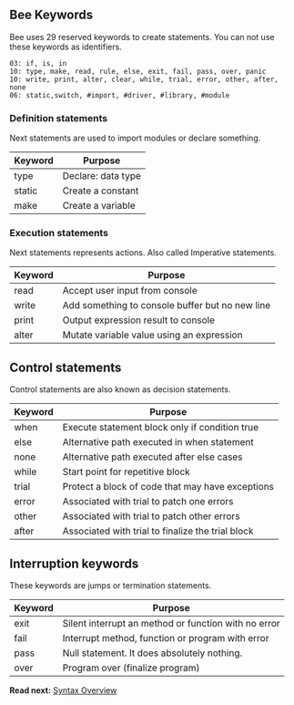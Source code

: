 ## Bee Keywords

Bee uses 29 reserved keywords to create statements. You can not use these keywords as identifiers. 

```
03: if, is, in
10: type, make, read, rule, else, exit, fail, pass, over, panic
10: write, print, alter, clear, while, trial, error, other, after, none
06: static,switch, #import, #driver, #library, #module
```

### Definition statements

Next statements are used to import modules or declare something.

| Keyword  | Purpose
|----------|--------------------------------------------------
| type     | Declare: data type
| static   | Create a constant
| make     | Create a variable 


### Execution statements

Next statements represents actions. Also called Imperative statements.

| Keyword  | Purpose
|----------|--------------------------------------------------
| read     | Accept user input from console 
| write    | Add something to console buffer but no new line 
| print    | Output expression result to console 
| alter    | Mutate variable value using an expression

## Control statements

Control statements are also known as decision statements.

| Keyword  | Purpose
|----------|----------------------------------------------------
| when     | Execute statement block only if condition true
| else     | Alternative path executed in when statement
| none     | Alternative path executed after else cases
| while    | Start point for repetitive block
| trial    | Protect a block of code that may have exceptions
| error    | Associated with trial to patch one errors
| other    | Associated with trial to patch other errors
| after    | Associated with trial to finalize the trial block

## Interruption keywords

These keywords are jumps or termination statements.

| Keyword  | Purpose
|----------|--------------------------------------------------
| exit     | Silent interrupt an method or function with no error 
| fail     | Interrupt method, function or program with error 
| pass     | Null statement. It does absolutely nothing.
| over     | Program over (finalize program)

**Read next:** [Syntax Overview](overview.md)